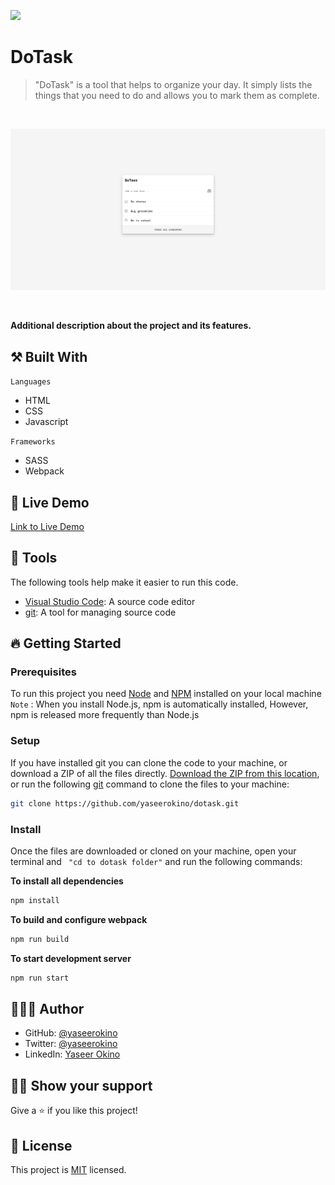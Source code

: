 ![](https://img.shields.io/badge/Microverse-blueviolet)

# DoTask

> "DoTask" is a tool that helps to organize your day. It simply lists the things that you need to do and allows you to mark them as complete.

<br>

![](./assets/images/screenshot.png)

<br>

**Additional description about the project and its features.**

## ⚒️ Built With

`Languages`

- HTML
- CSS
- Javascript

`Frameworks`

- SASS
- Webpack

## 📡 Live Demo

[Link to Live Demo](https://yaseerokino.github.io/dotask/)

## 🧰 Tools

The following tools help make it easier to run this code.

- [Visual Studio Code](https://code.visualstudio.com/): A source code editor
- [git](https://git-scm.com/downloads): A tool for managing source code

## 🔥 Getting Started

### **Prerequisites**

To run this project you need [Node](https://nodejs.org/en/) and [NPM](https://docs.npmjs.com/about-npm-versions) installed on your local machine
<br>
`Note` : When you install Node.js, npm is automatically installed, However, npm is released more frequently than Node.js

### **Setup**

If you have installed git you can clone the code to your machine, or download a ZIP of all the files directly.
[Download the ZIP from this location](https://github.com/yaseerokino/dotask/archive/refs/heads/main.zip), or run the following [git](https://git-scm.com/downloads) command to clone the files to your machine:

```bash
git clone https://github.com/yaseerokino/dotask.git
```

### **Install**

Once the files are downloaded or cloned on your machine, open your terminal and ` "cd to dotask folder"` and run the following commands:

**To install all dependencies**

```bash
npm install
```

**To build and configure webpack**

```bash
npm run build
```

**To start development server**

```bash
npm run start
```

## 🙎🏾‍♂️ Author

- GitHub: [@yaseerokino](https://github.com/yaseerokino)
- Twitter: [@yaseerokino](https://twitter.com/yaseerokino)
- LinkedIn: [Yaseer Okino](https://linkedin.com/in/yaseerokino)

## 👊🏾 Show your support

Give a ⭐️ if you like this project!

## 📝 License

This project is [MIT](./LICENSE) licensed.
